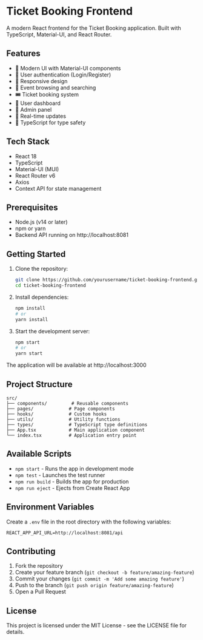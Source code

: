 # Ticket Booking Frontend

A modern React frontend for the Ticket Booking application. Built with TypeScript, Material-UI, and React Router.

## Features

- 🎨 Modern UI with Material-UI components
- 🔐 User authentication (Login/Register)
- 📱 Responsive design
- 🎫 Event browsing and searching
- 🎟️ Ticket booking system
- 👤 User dashboard
- 👑 Admin panel
- 🔄 Real-time updates
- 🎯 TypeScript for type safety

## Tech Stack

- React 18
- TypeScript
- Material-UI (MUI)
- React Router v6
- Axios
- Context API for state management

## Prerequisites

- Node.js (v14 or later)
- npm or yarn
- Backend API running on http://localhost:8081

## Getting Started

1. Clone the repository:
   ```bash
   git clone https://github.com/yourusername/ticket-booking-frontend.git
   cd ticket-booking-frontend
   ```

2. Install dependencies:
   ```bash
   npm install
   # or
   yarn install
   ```

3. Start the development server:
   ```bash
   npm start
   # or
   yarn start
   ```

The application will be available at http://localhost:3000

## Project Structure

```
src/
├── components/         # Reusable components
├── pages/             # Page components
├── hooks/             # Custom hooks
├── utils/             # Utility functions
├── types/             # TypeScript type definitions
├── App.tsx            # Main application component
└── index.tsx          # Application entry point
```

## Available Scripts

- `npm start` - Runs the app in development mode
- `npm test` - Launches the test runner
- `npm run build` - Builds the app for production
- `npm run eject` - Ejects from Create React App

## Environment Variables

Create a `.env` file in the root directory with the following variables:

```env
REACT_APP_API_URL=http://localhost:8081/api
```

## Contributing

1. Fork the repository
2. Create your feature branch (`git checkout -b feature/amazing-feature`)
3. Commit your changes (`git commit -m 'Add some amazing feature'`)
4. Push to the branch (`git push origin feature/amazing-feature`)
5. Open a Pull Request

## License

This project is licensed under the MIT License - see the LICENSE file for details. 